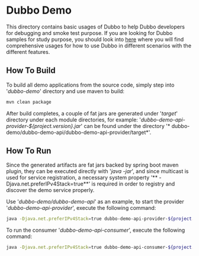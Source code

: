 # Dubbo Demo

This directory contains basic usages of Dubbo to help Dubbo developers for debugging and smoke test purpose. If you are
looking for Dubbo samples for study purpose, you should look into [here](https://github.com/apache/dubbo-samples) where
you will find comprehensive usages for how to use Dubbo in different scenarios with the different features.

## How To Build

To build all demo applications from the source code, simply step into '*dubbo-demo*' directory and use maven to build:

```bash
mvn clean package
```

After build completes, a couple of fat jars are generated under '*target*' directory under each module directories, for
example: '*dubbo-demo-api-provider-${project.version}.jar*' can be found under the directory '*
dubbo-demo/dubbo-demo-api/dubbo-demo-api-provider/target*'.

## How To Run

Since the generated artifacts are fat jars backed by spring boot maven plugin, they can be executed directly with '*java
-jar*', and since multicast is used for service registration, a necessary system property '**
-Djava.net.preferIPv4Stack=true**' is required in order to registry and discover the demo service properly.

Use '*dubbo-demo/dubbo-demo-api*' as an example, to start the provider '*dubbo-demo-api-provider*', execute the
following command:

```bash
java -Djava.net.preferIPv4Stack=true dubbo-demo-api-provider-${project.version}.jar
```

To run the consumer '*dubbo-demo-api-consumer*', execute the following command:

```bash
java -Djava.net.preferIPv4Stack=true dubbo-demo-api-consumer-${project.version}.jar
```
